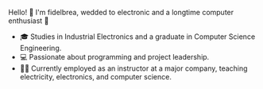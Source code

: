 Hello! 👋
I'm fidelbrea, wedded to electronic and a longtime computer enthusiast :robot:

- :mortar_board: Studies in Industrial Electronics and a graduate in Computer Science Engineering.
- :computer: Passionate about programming and project leadership.
- :man_teacher: Currently employed as an instructor at a major company, teaching electricity, electronics, and computer science.
